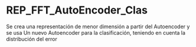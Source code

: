 # REP_FFT_AutoEncoder_Clas
Se crea una representación de menor dimensión a partir del Autoencoder y se usa Un nuevo Autoencoder para la clasificación, teniendo en cuenta la distribución del error
